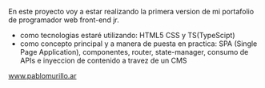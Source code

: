En este proyecto voy a estar realizando la primera version de mi portafolio de programador web front-end jr.

- como tecnologias estaré utilizando: HTML5 CSS y TS(TypeScipt)
- como concepto principal y a manera de puesta en practica: SPA (Single Page Application), componentes, router, state-manager, consumo de APIs e inyeccion de contenido a travez de un CMS

www.pablomurillo.ar
